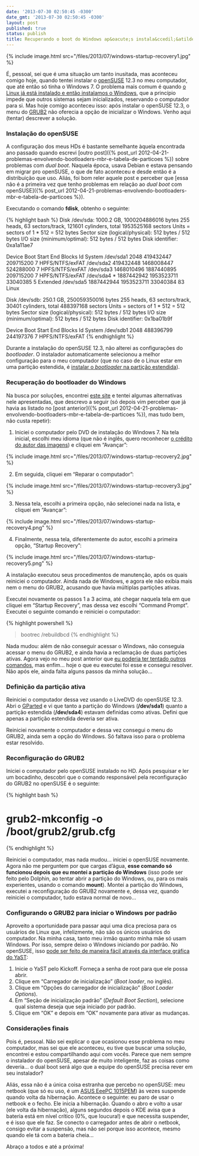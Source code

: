 ```yaml
---
date: '2013-07-30 02:50:45 -0300'
date_gmt: '2013-07-30 02:50:45 -0300'
layout: post
published: true
status: publish
title: Recuperando o boot do Windows ap&oacute;s instala&ccedil;&atilde;o do Linux
---
```


{% include image.html src="/files/2013/07/windows-startup-recovery1.jpg" %}

É, pessoal, sei que é uma situação um tanto inusitada, mas aconteceu comigo hoje, quando tentei instalar o [openSUSE](http://www.opensuse.org/) 12.3 no meu computador, que até então só tinha o Windows 7. O problema mais comum é quando [o Linux já está instalado e então instalamos o Windows](http://www.vivaolinux.com.br/dica/Restaurando-o-GRUB-apos-a-instalacao-de-outro-sistema-operacional), que a princípio impede que outros sistemas sejam inicializados, reservando o computador para si. Mas hoje comigo aconteceu isso: após instalar o openSUSE 12.3, o menu do [GRUB2](http://en.opensuse.org/GRUB) não oferecia a opção de inicializar o Windows. Venho aqui (tentar) descrever a solução.

<!--more-->

### Instalação do openSUSE

A configuração dos meus HDs é bastante semelhante àquela encontrada ano passado quando escrevi [outro post]({% post_url 2012-04-21-problemas-envolvendo-bootloaders-mbr-e-tabela-de-particoes %}) sobre problemas com *dual boot*. Naquela época, usava Debian e estava pensando em migrar pro openSUSE, o que de fato aconteceu e desde então é a distribuição que uso. Aliás, foi bom reler aquele post e perceber que [essa não é a primeira vez que tenho problemas em relação ao *dual boot* com openSUSE]({% post_url 2012-04-21-problemas-envolvendo-bootloaders-mbr-e-tabela-de-particoes %}).

Executando o comando **fdisk**, obtenho o seguinte:

{% highlight bash %}
Disk /dev/sda: 1000.2 GB, 1000204886016 bytes
255 heads, 63 sectors/track, 121601 cylinders, total 1953525168 sectors
Units = sectors of 1 * 512 = 512 bytes
Sector size (logical/physical): 512 bytes / 512 bytes
I/O size (minimum/optimal): 512 bytes / 512 bytes
Disk identifier: 0xa1a11ae7

   Device Boot      Start         End      Blocks   Id  System
/dev/sda1            2048   419432447   209715200    7  HPFS/NTFS/exFAT
/dev/sda2       419432448  1468008447   524288000    7  HPFS/NTFS/exFAT
/dev/sda3      1468010496  1887440895   209715200    7  HPFS/NTFS/exFAT
/dev/sda4   *  1887442942  1953523711    33040385    5  Extended
/dev/sda5      1887442944  1953523711    33040384   83  Linux

Disk /dev/sdb: 250.1 GB, 250059350016 bytes
255 heads, 63 sectors/track, 30401 cylinders, total 488397168 sectors
Units = sectors of 1 * 512 = 512 bytes
Sector size (logical/physical): 512 bytes / 512 bytes
I/O size (minimum/optimal): 512 bytes / 512 bytes
Disk identifier: 0x1ba01b9f

   Device Boot      Start         End      Blocks   Id  System
/dev/sdb1            2048   488396799   244197376    7  HPFS/NTFS/exFAT
{% endhighlight %}

Durante a instalação do openSUSE 12.3, não alterei as configurações do *bootloader*. O instalador automaticamente selecionou a melhor configuração para o meu computador (que no caso de o Linux estar em uma partição estendida, é [instalar o *bootloader* na partição estendida](http://en.opensuse.org/SDB:Prefered_bootloader_options)).

### Recuperação do bootloader do Windows

Na busca por soluções, encontrei [este site](http://www.howtogeek.com/howto/33433/restore-the-windows-boot-loader-after-an-ubuntu-update/) e tentei algumas alternativas nele apresentadas, que descrevo a seguir (só depois vim perceber que já havia as listado no [post anterior]({% post_url 2012-04-21-problemas-envolvendo-bootloaders-mbr-e-tabela-de-particoes %}), mas tudo bem, não custa repetir):

1. Iniciei o computador pelo DVD de instalação do Windows 7. Na tela inicial, escolhi meu idioma (que não é inglês, quero reconhecer [o crédito do autor das imagens](http://www.howtogeek.com/howto/33433/restore-the-windows-boot-loader-after-an-ubuntu-update/)) e cliquei em “Avançar”:

{% include image.html src="/files/2013/07/windows-startup-recovery2.jpg" %}

2. Em seguida, cliquei em “Reparar o computador”:

{% include image.html src="/files/2013/07/windows-startup-recovery3.jpg" %}

3. Nessa tela, escolhi a primeira opção, não selecionei nada na lista, e cliquei em “Avançar”:

{% include image.html src="/files/2013/07/windows-startup-recovery4.png" %}

4. Finalmente, nessa tela, diferentemente do autor, escolhi a primeira opção, “Startup Recovery”:

{% include image.html src="/files/2013/07/windows-startup-recovery5.png" %}

A instalação executou seus procedimentos de manutenção, após os quais reiniciei o computador. Ainda nada de Windows, e agora ele não exibia mais nem o menu do GRUB2, acusando que havia múltiplas partições ativas.

Executei novamente os passos 1 a 3 acima, até chegar naquela tela em que cliquei em “Startup Recovery”, mas dessa vez escolhi “Command Prompt”. Executei o seguinte comando e reiniciei o computador:

{% highlight powershell %}
> bootrec /rebuildbcd
{% endhighlight %}

Nada mudou: além de não conseguir acessar o Windows, não conseguia acessar o menu do GRUB2, e ainda havia a reclamação de duas partições ativas. Agora vejo no meu post anterior que [eu poderia ter tentado outros comandos](http://www.vinyanalista.com.br/blog/2012/04/21/problemas-envolvendo-bootloaders-mbr-e-tabela-de-particoes/), mas enfim… hoje o que eu executei foi esse e consegui resolver. Não após ele, ainda falta alguns passos da minha solução...

### Definição da partição ativa

Reiniciei o computador dessa vez usando o LiveDVD do openSUSE 12.3. Abri o [GParted](http://gparted.sourceforge.net/) e vi que tanto a partição do Windows (**/dev/sda1**) quanto a partição estendida (**/dev/sda4**) estavam definidas como ativas. Defini que apenas a partição estendida deveria ser ativa.

Reiniciei novamente o computador e dessa vez consegui o menu do GRUB2, ainda sem a opção do Windows. Só faltava isso para o problema estar resolvido.

### Reconfiguração do GRUB2

Iniciei o computador pelo openSUSE instalado no HD. Após pesquisar e ler um bocadinho, descobri que o comando responsável pela reconfiguração do GRUB2 no openSUSE é o seguinte:

{% highlight bash %}
# grub2-mkconfig -o /boot/grub2/grub.cfg
{% endhighlight %}

Reiniciei o computador, mas nada mudou... iniciei o openSUSE novamente. Agora não me perguntem por que cargas d’água, **esse comando só funcionou depois que eu montei a partição do Windows** (isso pode ser feito pelo Dolphin, ao tentar abrir a partição do Windows, ou, para os mais experientes, usando o comando **mount**). Montei a partição do Windows, executei a reconfiguração do GRUB2 novamente e, dessa vez, quando reiniciei o computador, tudo estava normal de novo…

### Configurando o GRUB2 para iniciar o Windows por padrão

Aproveito a oportunidade para passar aqui uma dica preciosa para os usuários de Linux que, infelizmente, não são os únicos usuários do computador. Na minha casa, tanto meu irmão quanto minha mãe só usam Windows. Por isso, sempre deixo o Windows iniciando por padrão. No openSUSE, isso [pode ser feito de maneira fácil através da interface gráfica do YaST](http://doc.opensuse.org/documentation/html/openSUSE/opensuse-reference/grub2.html#grub2.yast2.config.default):

1. Inicie o YaST pelo Kickoff. Forneça a senha de root para que ele possa abrir.
2. Clique em “Carregador de inicialização” (*Boot loader*, no inglês).
3. Clique em “Opções do carregador de inicialização” (*Boot Loader Options*).
4. Em “Seção de inicialização padrão” (*Default Boot Section*), selecione qual sistema deseja que seja iniciado por padrão.
5. Clique em “OK” e depois em “OK” novamente para ativar as mudanças.

### Considerações finais

Pois é, pessoal. Não sei explicar o que ocasionou esse problema no meu computador, mas sei que ele aconteceu, eu tive que buscar uma solução, encontrei e estou compartilhando aqui com vocês. Parece que nem sempre o instalador do openSUSE, apesar de muito inteligente, faz as coisas como deveria… o dual boot será algo que a equipe do openSUSE precisa rever em seu instalador?

Aliás, essa não é a única coisa estranha que percebo no openSUSE: meu netbook (que só eu uso, é um [ASUS EeePC 1015PEM](http://www.asus.com/Notebooks_Ultrabooks/Eee_PC_1015PEM/)) às vezes suspende quando volta da hibernação. Acontece o seguinte: eu paro de usar o netbook e o fecho. Ele inicia a hibernação. Quando o abro e volto a usar (ele volta da hibernação), alguns segundos depois o KDE avisa que a bateria está em nível crítico (0%, que loucura!) e que necessita suspender, e é isso que ele faz. Se conecto o carregador antes de abrir o netbook, consigo evitar a suspensão, mas não sei porque isso acontece, mesmo quando ele tá com a bateria cheia...

Abraço a todos e até a próxima!
